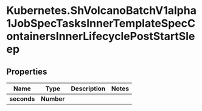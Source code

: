 # Kubernetes.ShVolcanoBatchV1alpha1JobSpecTasksInnerTemplateSpecContainersInnerLifecyclePostStartSleep

## Properties

Name | Type | Description | Notes
------------ | ------------- | ------------- | -------------
**seconds** | **Number** |  | 


